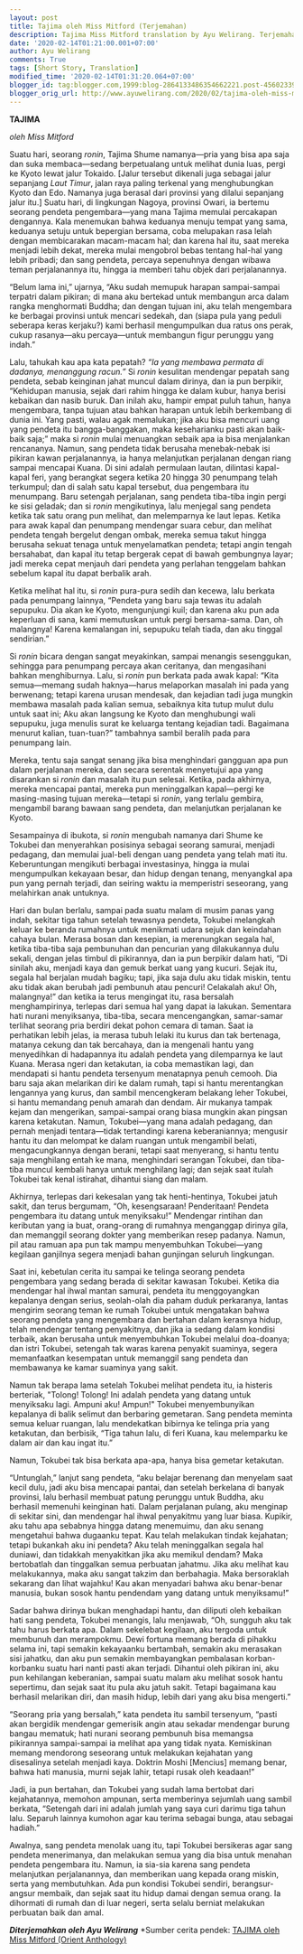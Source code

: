 ```yaml
---
layout: post
title: Tajima oleh Miss Mitford (Terjemahan)
description: Tajima Miss Mitford translation by Ayu Welirang. Terjemahan Tajima Miss Mitford oleh Ayu Welirang.
date: '2020-02-14T01:21:00.001+07:00'
author: Ayu Welirang
comments: True
tags: [Short Story, Translation]
modified_time: '2020-02-14T01:31:20.064+07:00'
blogger_id: tag:blogger.com,1999:blog-2864133486354662221.post-4560233916494081948
blogger_orig_url: http://www.ayuwelirang.com/2020/02/tajima-oleh-miss-mitford-terjemahan.html
---
```


**TAJIMA**

*oleh Miss Mitford*

Suatu hari, seorang *ronin*, Tajima Shume namanya—pria yang bisa apa saja dan suka membaca—sedang berpetualang untuk melihat dunia luas, pergi ke Kyoto lewat jalur Tokaido. [Jalur tersebut dikenali juga sebagai jalur sepanjang <i>Laut Timur</i>, jalan raya paling terkenal yang menghubungkan Kyoto dan Edo. Namanya juga berasal dari provinsi yang dilalui sepanjang jalur itu.] Suatu hari, di lingkungan Nagoya, provinsi Owari, ia bertemu seorang pendeta pengembara—yang mana Tajima memulai percakapan dengannya. Kala menemukan bahwa keduanya menuju tempat yang sama, keduanya setuju untuk bepergian bersama, coba melupakan rasa lelah dengan membicarakan macam-macam hal; dan karena hal itu, saat mereka menjadi lebih dekat, mereka mulai mengobrol bebas tentang hal-hal yang lebih pribadi; dan sang pendeta, percaya sepenuhnya dengan wibawa teman perjalanannya itu, hingga ia memberi tahu objek dari perjalanannya.

“Belum lama ini,” ujarnya, “Aku sudah memupuk harapan sampai-sampai terpatri dalam pikiran; di mana aku bertekad untuk membangun arca dalam rangka menghormati Buddha; dan dengan tujuan ini, aku telah mengembara ke berbagai provinsi untuk mencari sedekah, dan (siapa pula yang peduli seberapa keras kerjaku?) kami berhasil mengumpulkan dua ratus ons perak, cukup rasanya—aku percaya—untuk membangun figur perunggu yang indah.”

Lalu, tahukah kau apa kata pepatah? *“Ia yang membawa permata di dadanya, menanggung racun.”* Si *ronin* kesulitan mendengar pepatah sang pendeta, sebab keinginan jahat muncul dalam dirinya, dan ia pun berpikir, “Kehidupan manusia, sejak dari rahim hingga ke dalam kubur, hanya berisi kebaikan dan nasib buruk. Dan inilah aku, hampir empat puluh tahun, hanya mengembara, tanpa tujuan atau bahkan harapan untuk lebih berkembang di dunia ini. Yang pasti, walau agak memalukan; jika aku bisa mencuri uang yang pendeta itu bangga-banggakan, maka keseharianku pasti akan baik-baik saja;” maka si *ronin* mulai menuangkan sebaik apa ia bisa menjalankan rencananya. Namun, sang pendeta tidak berusaha menebak-nebak isi pikiran kawan perjalanannya, ia hanya melanjutkan perjalanan dengan riang sampai mencapai Kuana. Di sini adalah permulaan lautan, dilintasi kapal-kapal feri, yang berangkat segera ketika 20 hingga 30 penumpang telah terkumpul; dan di salah satu kapal tersebut, dua pengembara itu menumpang. Baru setengah perjalanan, sang pendeta tiba-tiba ingin pergi ke sisi geladak; dan si *ronin* mengikutinya, lalu menjegal sang pendeta ketika tak satu orang pun melihat, dan melemparnya ke laut lepas. Ketika para awak kapal dan penumpang mendengar suara cebur, dan melihat pendeta tengah bergelut dengan ombak, mereka semua takut hingga berusaha sekuat tenaga untuk menyelamatkan pendeta; tetapi angin tengah bersahabat, dan kapal itu tetap bergerak cepat di bawah gembungnya layar; jadi mereka cepat menjauh dari pendeta yang perlahan tenggelam bahkan sebelum kapal itu dapat berbalik arah.

Ketika melihat hal itu, si *ronin* pura-pura sedih dan kecewa, lalu berkata pada penumpang lainnya, “Pendeta yang baru saja tewas itu adalah sepupuku. Dia akan ke Kyoto, mengunjungi kuil; dan karena aku pun ada keperluan di sana, kami memutuskan untuk pergi bersama-sama. Dan, oh malangnya! Karena kemalangan ini, sepupuku telah tiada, dan aku tinggal sendirian.”

Si *ronin* bicara dengan sangat meyakinkan, sampai menangis sesenggukan, sehingga para penumpang percaya akan ceritanya, dan mengasihani bahkan menghiburnya. Lalu, si *ronin* pun berkata pada awak kapal: “Kita semua—memang sudah haknya—harus melaporkan masalah ini pada yang berwenang; tetapi karena urusan mendesak, dan kejadian tadi juga mungkin membawa masalah pada kalian semua, sebaiknya kita tutup mulut dulu untuk saat ini; Aku akan langsung ke Kyoto dan menghubungi wali sepupuku, juga menulis surat ke keluarga tentang kejadian tadi. Bagaimana menurut kalian, tuan-tuan?” tambahnya sambil beralih pada para penumpang lain.

Mereka, tentu saja sangat senang jika bisa menghindari gangguan apa pun dalam perjalanan mereka, dan secara serentak menyetujui apa yang disarankan si *ronin* dan masalah itu pun selesai. Ketika, pada akhirnya, mereka mencapai pantai, mereka pun meninggalkan kapal—pergi ke masing-masing tujuan mereka—tetapi si *ronin*, yang terlalu gembira, mengambil barang bawaan sang pendeta, dan melanjutkan perjalanan ke Kyoto.

Sesampainya di ibukota, si *ronin* mengubah namanya dari Shume ke Tokubei dan menyerahkan posisinya sebagai seorang samurai, menjadi pedagang, dan memulai jual-beli dengan uang pendeta yang telah mati itu. Keberuntungan mengikuti berbagai investasinya, hingga ia mulai mengumpulkan kekayaan besar, dan hidup dengan tenang, menyangkal apa pun yang pernah terjadi, dan seiring waktu ia memperistri seseorang, yang melahirkan anak untuknya.

Hari dan bulan berlalu, sampai pada suatu malam di musim panas yang indah, sekitar tiga tahun setelah tewasnya pendeta, Tokubei melangkah keluar ke beranda rumahnya untuk menikmati udara sejuk dan keindahan cahaya bulan. Merasa bosan dan kesepian, ia merenungkan segala hal, ketika tiba-tiba saja pembunuhan dan pencurian yang dilakukannya dulu sekali, dengan jelas timbul di pikirannya, dan ia pun berpikir dalam hati, “Di sinilah aku, menjadi kaya dan gemuk berkat uang yang kucuri. Sejak itu, segala hal berjalan mudah bagiku; tapi, jika saja dulu aku tidak miskin, tentu aku tidak akan berubah jadi pembunuh atau pencuri! Celakalah aku! Oh, malangnya!” dan ketika ia terus mengingat itu, rasa bersalah menghampirinya, terlepas dari semua hal yang dapat ia lakukan. Sementara hati nurani menyiksanya, tiba-tiba, secara mencengangkan, samar-samar terlihat seorang pria berdiri dekat pohon cemara di taman. Saat ia perhatikan lebih jelas, ia merasa tubuh lelaki itu kurus dan tak bertenaga, matanya cekung dan tak bercahaya, dan ia mengenali hantu yang menyedihkan di hadapannya itu adalah pendeta yang dilemparnya ke laut Kuana. Merasa ngeri dan ketakutan, ia coba memastikan lagi, dan mendapati si hantu pendeta tersenyum menatapnya penuh cemooh. Dia baru saja akan melarikan diri ke dalam rumah, tapi si hantu merentangkan lengannya yang kurus, dan sambil mencengkeram belakang leher Tokubei, si hantu memandang penuh amarah dan dendam. Air mukanya tampak kejam dan mengerikan, sampai-sampai orang biasa mungkin akan pingsan karena ketakutan. Namun, Tokubei—yang mana adalah pedagang, dan pernah menjadi tentara—tidak tertandingi karena keberaniannya; mengusir hantu itu dan melompat ke dalam ruangan untuk mengambil belati, mengacungkannya dengan berani, tetapi saat menyerang, si hantu tentu saja menghilang entah ke mana, menghindari serangan Tokubei, dan tiba-tiba muncul kembali hanya untuk menghilang lagi; dan sejak saat itulah Tokubei tak kenal istirahat, dihantui siang dan malam.

Akhirnya, terlepas dari kekesalan yang tak henti-hentinya, Tokubei jatuh sakit, dan terus bergumam, “Oh, kesengsaraan! Penderitaan! Pendeta pengembara itu datang untuk menyiksaku!” Mendengar rintihan dan keributan yang ia buat, orang-orang di rumahnya menganggap dirinya gila, dan memanggil seorang dokter yang memberikan resep padanya. Namun, pil atau ramuan apa pun tak mampu menyembuhkan Tokubei—yang kegilaan ganjilnya segera menjadi bahan gunjingan seluruh lingkungan.

Saat ini, kebetulan cerita itu sampai ke telinga seorang pendeta pengembara yang sedang berada di sekitar kawasan Tokubei. Ketika dia mendengar hal ihwal mantan samurai, pendeta itu menggoyangkan kepalanya dengan serius, seolah-olah dia paham duduk perkaranya, lantas mengirim seorang teman ke rumah Tokubei untuk mengatakan bahwa seorang pendeta yang mengembara dan bertahan dalam kerasnya hidup, telah mendengar tentang penyakitnya, dan jika ia sedang dalam kondisi terbaik, akan berusaha untuk menyembuhkan Tokubei melalui doa-doanya; dan istri Tokubei, setengah tak waras karena penyakit suaminya, segera memanfaatkan kesempatan untuk memanggil sang pendeta dan membawanya ke kamar suaminya yang sakit.

Namun tak berapa lama setelah Tokubei melihat pendeta itu, ia histeris berteriak, "Tolong! Tolong! Ini adalah pendeta yang datang untuk menyiksaku lagi. Ampuni aku! Ampun!" Tokubei menyembunyikan kepalanya di balik selimut dan berbaring gemetaran. Sang pendeta meminta semua keluar ruangan, lalu mendekatkan bibirnya ke telinga pria yang ketakutan, dan berbisik, “Tiga tahun lalu, di feri Kuana, kau melemparku ke dalam air dan kau ingat itu.”

Namun, Tokubei tak bisa berkata apa-apa, hanya bisa gemetar ketakutan.

“Untunglah,” lanjut sang pendeta, “aku belajar berenang dan menyelam saat kecil dulu, jadi aku bisa mencapai pantai, dan setelah berkelana di banyak provinsi, lalu berhasil membuat patung perunggu untuk Buddha, aku berhasil memenuhi keinginan hati. Dalam perjalanan pulang, aku menginap di sekitar sini, dan mendengar hal ihwal penyakitmu yang luar biasa. Kupikir, aku tahu apa sebabnya hingga datang menemuimu, dan aku senang mengetahui bahwa dugaanku tepat. Kau telah melakukan tindak kejahatan; tetapi bukankah aku ini pendeta? Aku telah meninggalkan segala hal duniawi, dan tidakkah menyakitkan jika aku memikul dendam? Maka bertobatlah dan tinggalkan semua perbuatan jahatmu. Jika aku melihat kau melakukannya, maka aku sangat takzim dan berbahagia. Maka bersoraklah sekarang dan lihat wajahku! Kau akan menyadari bahwa aku benar-benar manusia, bukan sosok hantu pendendam yang datang untuk menyiksamu!”

Sadar bahwa dirinya bukan menghadapi hantu, dan diliputi oleh kebaikan hati sang pendeta, Tokubei menangis, lalu menjawab, “Oh, sungguh aku tak tahu harus berkata apa. Dalam sekelebat kegilaan, aku tergoda untuk membunuh dan merampokmu. Dewi fortuna memang berada di pihakku selama ini, tapi semakin kekayaanku bertambah, semakin aku merasakan sisi jahatku, dan aku pun semakin membayangkan pembalasan korban-korbanku suatu hari nanti pasti akan terjadi. Dihantui oleh pikiran ini, aku pun kehilangan keberanian, sampai suatu malam aku melihat sosok hantu sepertimu, dan sejak saat itu pula aku jatuh sakit. Tetapi bagaimana kau berhasil melarikan diri, dan masih hidup, lebih dari yang aku bisa mengerti.”

“Seorang pria yang bersalah,” kata pendeta itu sambil tersenyum, “pasti akan bergidik mendengar gemerisik angin atau sekadar mendengar burung bangau mematuk; hati nurani seorang pembunuh bisa memangsa pikirannya sampai-sampai ia melihat apa yang tidak nyata. Kemiskinan memang mendorong seseorang untuk melakukan kejahatan yang disesalinya setelah menjadi kaya. Doktrin Moshi [Mencius] memang benar, bahwa hati manusia, murni sejak lahir, tetapi rusak oleh keadaan!”

Jadi, ia pun bertahan, dan Tokubei yang sudah lama bertobat dari kejahatannya, memohon ampunan, serta memberinya sejumlah uang sambil berkata, “Setengah dari ini adalah jumlah yang saya curi darimu tiga tahun lalu. Separuh lainnya kumohon agar kau terima sebagai bunga, atau sebagai hadiah.”

Awalnya, sang pendeta menolak uang itu, tapi Tokubei bersikeras agar sang pendeta menerimanya, dan melakukan semua yang dia bisa untuk menahan pendeta pengembara itu. Namun, ia sia-sia karena sang pendeta melanjutkan perjalanannya, dan memberikan uang kepada orang miskin, serta yang membutuhkan. Ada pun kondisi Tokubei sendiri, berangsur-angsur membaik, dan sejak saat itu hidup damai dengan semua orang. Ia dihormati di rumah dan di luar negeri, serta selalu berniat melakukan perbuatan baik dan amal.

_**Diterjemahkan oleh Ayu Welirang**_
*Sumber cerita pendek: [TAJIMA oleh Miss Mitford (Orient Anthology)](https://www.gutenberg.org/files/2035/2035-h/2035-h.htm#link2H_4_0002)
